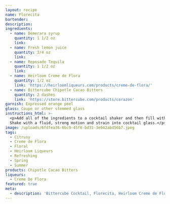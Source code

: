 ```yaml
---
layout: recipe
name: Florecita
bartender:
description:
ingredients:
  - name: Demerara syrup
    quantity: 1 1/2 oz
    link:
  - name: Fresh lemon juice
    quantity: 3/4 oz
    link:
  - name: Reposado Tequila
    quantity: 1 1/2 oz
    link:
  - name: Heirloom Creme de Flora
    quantity: 1/2 oz
    link: 'https://heirloomliqueurs.com/products/creme-de-flora/'
  - name: Bittercube Chipotle Cacao Bitters
    quantity: 2 dashes
    link: 'https://store.bittercube.com/products/corazon'
garnish: Expressed orange peel
glass: Coupe or other stemmed glass
instructions_html: >-
  <p>Add all of the ingredients to a cocktail shaker and then fill with ice.
  Shake with a fluid, strong motion and strain into cocktail glass.</p>
image: /uploads/6fdfea36-6bc9-45f6-bd31-3e942abd56b7.jpeg
tags:
  - Citrusy
  - Creme de Flora
  - Floral
  - Heirloom Liqueurs
  - Refreshing
  - Spring
  - Summer
products: Chipotle Cacao Bitters
liqueurs:
  - Creme De Flora
featured: true
meta:
  - description: 'Bittercube Cocktail, Florecita, Heirloom Creme de Flora'
---
```


